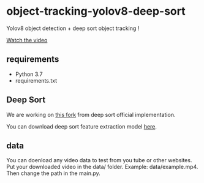 # object-tracking-yolov8-deep-sort

Yolov8 object detection + deep sort object tracking !

[Watch the video](https://studio.youtube.com/video/Kd0i7yqSRj8/edit)

## requirements

- Python 3.7
- requirements.txt

## Deep Sort

We are working on [this fork](https://github.com/computervisiondeveloper/deep_sort) from deep sort official implementation.

You can download deep sort feature extraction model [here](https://drive.google.com/open?id=18fKzfqnqhqW3s9zwsCbnVJ5XF2JFeqMp).

## data

You can doenload any video data to test from you tube or other websites. 
Put your downloaded video in the data/ folder. Example: data/example.mp4. 
Then change the path in the main.py. 

